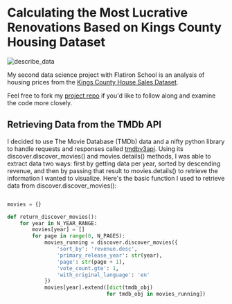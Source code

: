 # Calculating the Most Lucrative Renovations Based on Kings County Housing Dataset


![describe_data](https://user-images.githubusercontent.com/71570329/128657233-cd2279ea-54d3-4d8c-a947-e1bf6e36bc03.png)

My second data science project with Flatiron School is an analysis of housing prices from the  [Kings County House Sales Dataset](https://www.kaggle.com/harlfoxem/housesalesprediction). 

Feel free to fork my [project repo](https://github.com/clairesarraille/ph2finproj) if you'd like to follow along and examine the code more closely.

## Retrieving Data from the TMDb API

I decided to use The Movie Database (TMDb) data and a nifty python library to handle requests and responses called [tmdbv3api](https://github.com/AnthonyBloomer/tmdbv3api). Using its discover.discover_movies() and movies.details() methods, I was able to extract data two ways: first by getting data per year, sorted by descending revenue, and then by passing that result to movies.details() to retrieve the information I wanted to visualize. Here's the basic function I used to retrieve data from discover.discover_movies():

```python

movies = {}

def return_discover_movies():
    for year in N_YEAR_RANGE:
        movies[year] = []
        for page in range(0, N_PAGES):
            movies_running = discover.discover_movies({
                'sort_by': 'revenue.desc',
                'primary_release_year': str(year),
                'page': str(page + 1),
                'vote_count.gte': 1,
                'with_original_language': 'en'
            })
            movies[year].extend([dict(tmdb_obj)
                                for tmdb_obj in movies_running])

```
